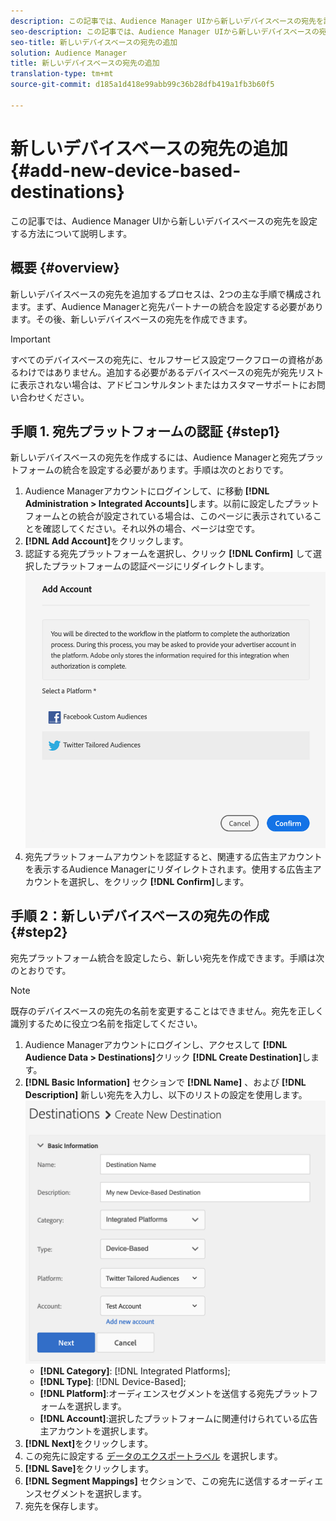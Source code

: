 ```yaml
---
description: この記事では、Audience Manager UIから新しいデバイスベースの宛先を設定する方法について説明します。
seo-description: この記事では、Audience Manager UIから新しいデバイスベースの宛先を設定する方法について説明します。
seo-title: 新しいデバイスベースの宛先の追加
solution: Audience Manager
title: 新しいデバイスベースの宛先の追加
translation-type: tm+mt
source-git-commit: d185a1d418e99abb99c36b28dfb419a1fb3b60f5

---
```



# 新しいデバイスベースの宛先の追加 {#add-new-device-based-destinations}

この記事では、Audience Manager UIから新しいデバイスベースの宛先を設定する方法について説明します。

## 概要 {#overview}

新しいデバイスベースの宛先を追加するプロセスは、2つの主な手順で構成されます。まず、Audience Managerと宛先パートナーの統合を設定する必要があります。その後、新しいデバイスベースの宛先を作成できます。

>[!IMPORTANT]
>
>すべてのデバイスベースの宛先に、セルフサービス設定ワークフローの資格があるわけではありません。追加する必要があるデバイスベースの宛先が宛先リストに表示されない場合は、アドビコンサルタントまたはカスタマーサポートにお問い合わせください。

## 手順 1. 宛先プラットフォームの認証 {#step1}

新しいデバイスベースの宛先を作成するには、Audience Managerと宛先プラットフォームの統合を設定する必要があります。手順は次のとおりです。

1. Audience Managerアカウントにログインして、に移動 **[!DNL Administration > Integrated Accounts]**&#x200B;します。以前に設定したプラットフォームとの統合が設定されている場合は、このページに表示されていることを確認してください。それ以外の場合、ページは空です。
2. **[!DNL Add Account]**&#x200B;をクリックします。
3. 認証する宛先プラットフォームを選択し、クリック **[!DNL Confirm]** して選択したプラットフォームの認証ページにリダイレクトします。![統合プラットフォーム](assets/dbd-integrated-platforms.png)
4. 宛先プラットフォームアカウントを認証すると、関連する広告主アカウントを表示するAudience Managerにリダイレクトされます。使用する広告主アカウントを選択し、をクリック **[!DNL Confirm]**&#x200B;します。

## 手順 2：新しいデバイスベースの宛先の作成 {#step2}

宛先プラットフォーム統合を設定したら、新しい宛先を作成できます。手順は次のとおりです。

>[!NOTE]
>
>既存のデバイスベースの宛先の名前を変更することはできません。宛先を正しく識別するために役立つ名前を指定してください。

1. Audience Managerアカウントにログインし、アクセスして **[!DNL Audience Data > Destinations]**&#x200B;クリック **[!DNL Create Destination]**&#x200B;します。
2. **[!DNL Basic Information]** セクションで **[!DNL Name]** 、および **[!DNL Description]** 新しい宛先を入力し、以下のリストの設定を使用します。 ![セットアップ](assets/dbd-new-basic.png)
   * **[!DNL Category]**: [!DNL Integrated Platforms];
   * **[!DNL Type]**: [!DNL Device-Based];
   * **[!DNL Platform]**:オーディエンスセグメントを送信する宛先プラットフォームを選択します。
   * **[!DNL Account]**:選択したプラットフォームに関連付けられている広告主アカウントを選択します。
3. **[!DNL Next]**&#x200B;をクリックします。
4. この宛先に設定する [データのエクスポートラベル](/help/using/features/data-export-controls.md#controls-labels) を選択します。
5. **[!DNL Save]**&#x200B;をクリックします。
6. **[!DNL Segment Mappings]** セクションで、この宛先に送信するオーディエンスセグメントを選択します。
7. 宛先を保存します。

